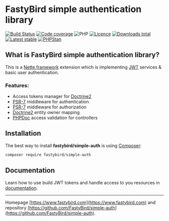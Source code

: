 # FastyBird simple authentication library

[![Build Status](https://badgen.net/github/checks/FastyBird/simple-auth/master?cache=300&style=flast-square)](https://github.com/FastyBird/simple-auth/actions)
[![Code coverage](https://badgen.net/coveralls/c/github/FastyBird/simple-auth?cache=300&style=flast-square)](https://coveralls.io/r/FastyBird/simple-auth)
![PHP](https://badgen.net/packagist/php/FastyBird/simple-auth?cache=300&style=flast-square)
[![Licence](https://badgen.net/packagist/license/FastyBird/simple-auth?cache=300&style=flast-square)](https://github.com/FastyBird/simple-auth/blob/master/LICENSE.md)
[![Downloads total](https://badgen.net/packagist/dt/FastyBird/simple-auth?cache=300&style=flast-square)](https://packagist.org/packages/FastyBird/simple-auth)
[![Latest stable](https://badgen.net/packagist/v/FastyBird/simple-auth/latest?cache=300&style=flast-square)](https://packagist.org/packages/FastyBird/simple-auth)
[![PHPStan](https://img.shields.io/badge/PHPStan-enabled-brightgreen.svg?style=flat-square)](https://github.com/phpstan/phpstan)

## What is FastyBird simple authentication library?

This is a [Nette framework](https://nette.org) extension which is implementing [JWT](https://jwt.io/) services & basic user authentication.

### Features:

- Access tokens manager for [Doctrine2](https://www.doctrine-project.org)
- [PSR-7](http://www.php-fig.org/psr/psr-7/) middleware for authentication
- [PSR-7](http://www.php-fig.org/psr/psr-7/) middleware for authorization
- [Doctrine2](https://www.doctrine-project.org) entity owner mapping
- [PHPDoc](https://en.wikipedia.org/wiki/PHPDoc) access validation for controllers

## Installation

The best way to install **fastybird/simple-auth** is using [Composer](http://getcomposer.org/):

```sh
composer require fastybird/simple-auth
```

## Documentation

Learn how to use build JWT tokens and handle access to you resources in [documentation](https://github.com/FastyBird/simple-auth/blob/master/docs/en/index.md).

***
Homepage [https://www.fastybird.com](https://www.fastybird.com) and repository [https://github.com/FastyBird/simple-auth](https://github.com/FastyBird/simple-auth).
